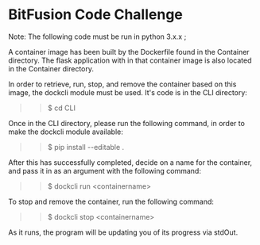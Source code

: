 # BitFusion Code Challenge 




Note: The following code must be run in python 3.x.x ;

A container image has been built by the Dockerfile found in the Container
directory. The flask application with in that container image is also
located in the Container directory.

In order to retrieve, run, stop, and remove the container based on this image,
the dockcli module must be used. It's code is in the CLI directory:

>> $ cd CLI


Once in the CLI directory, please run the following command, in order
to make the dockcli module available:

>> $ pip install --editable .


After this has successfully completed, decide on a name for the container,
and pass it in as an argument with the following command:

>> $ dockcli run \<containername\>


To stop and remove the container, run the following command:

>> $ dockcli stop \<containername\>


As it runs, the program will be updating you of its progress via stdOut.






